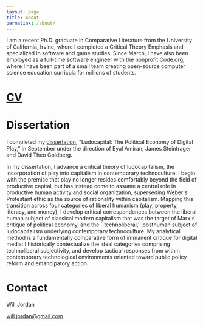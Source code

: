 ```yaml
---
layout: page
title: About
permalink: /about/
---
```


I am a recent Ph.D. graduate in Comparative Literature from the University of California, Irvine, where I completed a Critical Theory Emphasis and specialized in software and game studies. Since March, I have also been employed as a full-time software engineer with the nonprofit Code.org, where I have been part of a small team creating open-source computer science education curricula for millions of students.

# [CV](/cv)

# Dissertation
I completed my [dissertation](http://willjordan.us/diss), "Ludocapital: The Political Economy of Digital Play," in September under the direction of Eyal Amiran, James Steintrager and David Theo Goldberg.

In my dissertation, I advance a critical theory of ludocapitalism, the incorporation of play into capitalism in contemporary technoculture. I begin with the premise that play no longer resides comfortably beyond the field of productive capital, but has instead come to assume a central role in productive human activity and social organization, superseding Weber's Protestant ethic as the source of rationality within capitalism. Mapping this transition across four categories of liberal humanism (play, property, literacy, and money), I develop critical correspondences between the liberal human subject of classical modern capitalism that was the target of Marx's critique of political economy, and the ``technoliberal,'' posthuman subject of ludocapitalism underlying contemporary technoculture. My analytical method is a fundamentally comparative form of immanent critique for digital media: I historically contextualize the ideal categories comprising technoliberal subjectivity, and develop tactical responses from within contemporary technological environments oriented toward public policy reform and emancipatory action.

# Contact

Will Jordan

[will.jordan@gmail.com](mailto:will.jordan@gmail.com)
